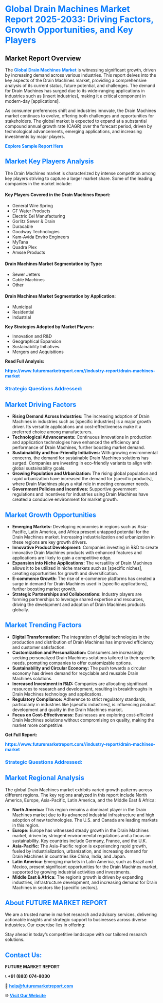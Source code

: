 <h1 style="color: #007BFF;">Global Drain Machines Market Report 2025-2033: Driving Factors, Growth Opportunities, and Key Players</h1>

<section id="overview">
<h2>Market Report Overview</h2>
<p>The <a href="https://www.futuremarketreport.com//industry-report/drain-machines-market" style="color: #007BFF; text-decoration: none;"><strong>Global Drain Machines Market</strong></a> is witnessing significant growth, driven by increasing demand across various industries. This report delves into the key aspects of the Drain Machines market, providing a comprehensive analysis of its current status, future potential, and challenges. The demand for Drain Machines has surged due to its wide-ranging applications in industries such as [insert industries], making it a critical component in modern-day [applications].</p>
<p>As consumer preferences shift and industries innovate, the Drain Machines market continues to evolve, offering both challenges and opportunities for stakeholders. The global market is expected to expand at a substantial compound annual growth rate (CAGR) over the forecast period, driven by technological advancements, emerging applications, and increasing investments by major players.</p>
</section>

<section id="overview">
<p><a href="https://www.futuremarketreport.com//request-sample/reportId=61792" style="color: #007BFF; text-decoration: none;"><strong>Explore Sample Report Here</strong></a></p>
</section>

<section id="key-players">
<h2 style="color: #007BFF;">Market Key Players Analysis</h2>
<p>The Drain Machines market is characterized by intense competition among key players striving to capture a larger market share. Some of the leading companies in the market include:</p>
<h4>Key Players Covered in the Drain Machines Report:</h4>
<ul><li>General Wire Spring</li><li>GT Water Products</li><li>Electric Eel Manufacturing</li><li>Gorlitz Sewer &amp; Drain</li><li>Duracable</li><li>Goodway Technologies</li><li>Kam-Avida Enviro Engineers</li><li>MyTana</li><li>Quadra Plex</li><li>Amsse Products</li></ul>
<h4>Drain Machines Market Segmentation by Type:</h4>
<ul><li>Sewer Jetters</li><li>Cable Machines</li><li>Other</li></ul>

<h4>Drain Machines Market Segmentation by Application:</h4>
<ul><li>Municipal</li><li>Residential</li><li>Industrial</li></ul>
<p><strong>Key Strategies Adopted by Market Players:</strong></p>
<ul>
<li>Innovation and R&D</li>
<li>Geographical Expansion</li>
<li>Sustainability Initiatives</li>
<li>Mergers and Acquisitions</li>
</ul>
</section>

<section>
<p><strong>Read Full Analysis: </strong></p><a href="https://www.futuremarketreport.com//industry-report/drain-machines-market" style="color: #007BFF; text-decoration: none;"><strong>https://www.futuremarketreport.com//industry-report/drain-machines-market</strong></a>
<h3 style="color: #007BFF;">Strategic Questions Addressed:</h3>
</section>

<section id="driving-factors">
<h2 style="color: #007BFF;">Market Driving Factors</h2>
<ul>
<li><strong>Rising Demand Across Industries:</strong> The increasing adoption of Drain Machines in industries such as [specific industries] is a major growth driver. Its versatile applications and cost-effectiveness make it a preferred choice among manufacturers.</li>
<li><strong>Technological Advancements:</strong> Continuous innovations in production and application technologies have enhanced the efficiency and performance of Drain Machines, further boosting market demand.</li>
<li><strong>Sustainability and Eco-Friendly Initiatives:</strong> With growing environmental concerns, the demand for sustainable Drain Machines solutions has surged. Companies are investing in eco-friendly variants to align with global sustainability goals.</li>
<li><strong>Growing Population and Urbanization:</strong> The rising global population and rapid urbanization have increased the demand for [specific products], where Drain Machines plays a vital role in meeting consumer needs.</li>
<li><strong>Government Policies and Incentives:</strong> Supportive government regulations and incentives for industries using Drain Machines have created a conducive environment for market growth.</li>
</ul>
</section>

<section id="growth-opportunities">
<h2 style="color: #007BFF;">Market Growth Opportunities</h2>
<ul>
<li><strong>Emerging Markets:</strong> Developing economies in regions such as Asia-Pacific, Latin America, and Africa present untapped potential for the Drain Machines market. Increasing industrialization and urbanization in these regions are key growth drivers.</li>
<li><strong>Innovative Product Development:</strong> Companies investing in R&D to create innovative Drain Machines products with enhanced features and applications are likely to gain a competitive edge.</li>
<li><strong>Expansion into Niche Applications:</strong> The versatility of Drain Machines allows it to be utilized in niche markets such as [specific niches], creating opportunities for growth and diversification.</li>
<li><strong>E-commerce Growth:</strong> The rise of e-commerce platforms has created a surge in demand for Drain Machines used in [specific applications], further boosting market growth.</li>
<li><strong>Strategic Partnerships and Collaborations:</strong> Industry players are forming partnerships to leverage shared expertise and resources, driving the development and adoption of Drain Machines products globally.</li>
</ul>
</section>

<section id="trending-factors">
<h2 style="color: #007BFF;">Market Trending Factors</h2>
<ul>
<li><strong>Digital Transformation:</strong> The integration of digital technologies in the production and distribution of Drain Machines has improved efficiency and customer satisfaction.</li>
<li><strong>Customization and Personalization:</strong> Consumers are increasingly seeking personalized Drain Machines solutions tailored to their specific needs, prompting companies to offer customizable options.</li>
<li><strong>Sustainability and Circular Economy:</strong> The push towards a circular economy has driven demand for recyclable and reusable Drain Machines solutions.</li>
<li><strong>Increased Investment in R&D:</strong> Companies are allocating significant resources to research and development, resulting in breakthroughs in Drain Machines technology and applications.</li>
<li><strong>Regulatory Compliance:</strong> Adherence to strict regulatory standards, particularly in industries like [specific industries], is influencing product development and quality in the Drain Machines market.</li>
<li><strong>Focus on Cost-Effectiveness:</strong> Businesses are exploring cost-efficient Drain Machines solutions without compromising on quality, making the market more competitive.</li>
</ul>
</section>

<section>
<p><strong>Get Full Report: </strong></p><a href="https://www.futuremarketreport.com//industry-report/drain-machines-market" style="color: #007BFF; text-decoration: none;"><strong>https://www.futuremarketreport.com//industry-report/drain-machines-market</strong></a>
<h3 style="color: #007BFF;">Strategic Questions Addressed:</h3>
</section>


<section id="regional-analysis">
<h2 style="color: #007BFF;">Market Regional Analysis</h2>
<p>The global Drain Machines market exhibits varied growth patterns across different regions. The key regions analyzed in this report include North America, Europe, Asia-Pacific, Latin America, and the Middle East & Africa:</p>
<ul>
<li><strong>North America:</strong> This region remains a dominant player in the Drain Machines market due to its advanced industrial infrastructure and high adoption of new technologies. The U.S. and Canada are leading markets in this region.</li>
<li><strong>Europe:</strong> Europe has witnessed steady growth in the Drain Machines market, driven by stringent environmental regulations and a focus on sustainability. Key countries include Germany, France, and the U.K.</li>
<li><strong>Asia-Pacific:</strong> The Asia-Pacific region is experiencing rapid growth, fueled by industrialization, urbanization, and increasing demand for Drain Machines in countries like China, India, and Japan.</li>
<li><strong>Latin America:</strong> Emerging markets in Latin America, such as Brazil and Mexico, present significant opportunities for the Drain Machines market, supported by growing industrial activities and investments.</li>
<li><strong>Middle East & Africa:</strong> The region’s growth is driven by expanding industries, infrastructure development, and increasing demand for Drain Machines in sectors like [specific sectors].</li>
</ul>
</section>

<footer>
<h2 style="color: #007BFF;">About FUTURE MARKET REPORT</h2>
<p>We are a trusted name in market research and advisory services, delivering actionable insights and strategic support to businesses across diverse industries. Our expertise lies in offering:</p>

<p>Stay ahead in today’s competitive landscape with our tailored research solutions.</p>

<h2 style="color: #007BFF;">Contact Us:</h2>
<p><strong>FUTURE MARKET REPORT</strong></p>
<p>📞 <strong>+91 (883) 074-8030</strong></p>
<p>📧 <strong><a href="mailto:help@futuremarketreport.com" style="color: #007BFF;">help@futuremarketreport.com</a></strong></p>
<p>🌐 <strong><a href="https://www.futuremarketreport.com/" style="color: #007BFF;">Visit Our Website</a></strong></p>
</footer>